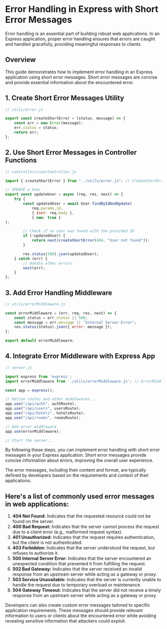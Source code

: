 # Error Handling in Express with Short Error Messages

Error handling is an essential part of building robust web applications. In an Express application, proper error handling ensures that errors are caught and handled gracefully, providing meaningful responses to clients.

## Overview

This guide demonstrates how to implement error handling in an Express application using short error messages. Short error messages are concise and provide essential information about the encountered error.

## 1. Create Short Error Messages Utility

```javascript
// utils/error.js

export const createShortError = (status, message) => {
    const err = new Error(message);
    err.status = status;
    return err;
};
```

## 2. Use Short Error Messages in Controller Functions

```javascript
// controllers/userController.js

import { createShortError } from "../utils/error.js"; // CreateShortError import path

// UPDATE a User
export const updateUser = async (req, res, next) => {
    try {
        const updatedUser = await User.findByIdAndUpdate(
            req.params.id,
            { $set: req.body },
            { new: true }
);

        // Check if no user was found with the provided ID
        if (!updatedUser) {
            return next(createShortError(404, "User not found"));
        }

        res.status(200).json(updatedUser);
    } catch (err) {
        // Handle other errors
        next(err);
    }
};
```

## 3. Add Error Handling Middleware

```javascript
// utils/errorMiddleware.js

const errorMiddleware = (err, req, res, next) => {
    const status = err.status || 500;
    const message = err.message || "Internal Server Error";
    res.status(status).json({ error: message });
};

export default errorMiddleware;
```

## 4. Integrate Error Middleware with Express App

```javascript
// server.js

import express from 'express';
import errorMiddleware from './utils/errorMiddleware.js'; // ErrorMiddleware import path

const app = express();

// Define routes and other middlewares...
app.use("/api/auth", authRoute);
app.use("/api/users", usersRoute);
app.use("/api/hotels", hotelsRoute);
app.use("/api/rooms", roomsRoute);

// Add error middleware
app.use(errorMiddleware);

// Start the server...
```

By following these steps, you can implement error handling with short error messages in your Express application. Short error messages provide concise information about errors, improving the overall user experience.

The error messages, including their content and format, are typically defined by developers based on the requirements and context of their applications.

## Here's a list of commonly used error messages in web applications:

1. **404 Not Found:** Indicates that the requested resource could not be found on the server.
2. **400 Bad Request:** Indicates that the server cannot process the request due to a client error (e.g., malformed request syntax).
3. **401 Unauthorized:** Indicates that the request requires authentication, but the client is not authenticated.
4. **403 Forbidden:** Indicates that the server understood the request, but refuses to authorize it.
5. **500 Internal Server Error:** Indicates that the server encountered an unexpected condition that prevented it from fulfilling the request.
6. **502 Bad Gateway:** Indicates that the server received an invalid response from an upstream server while acting as a gateway or proxy.
7. **503 Service Unavailable:** Indicates that the server is currently unable to handle the request due to temporary overload or maintenance.
8. **504 Gateway Timeout:** Indicates that the server did not receive a timely response from an upstream server while acting as a gateway or proxy.

Developers can also create custom error messages tailored to specific application requirements. These messages should provide relevant information to users or clients about the encountered error while avoiding revealing sensitive information that attackers could exploit.
